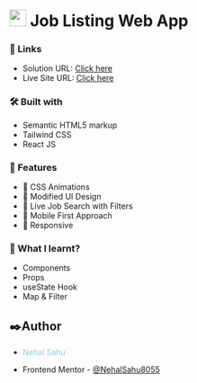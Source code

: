 # <img src="https://cdn.iconscout.com/icon/free/png-512/free-react-1-282599.png?f=avif&w=512" width="30"/> Job Listing Web App

### 🔗 Links

- Solution URL: [Click here](https://github.com/NehalSahu8055/FrontEnd-Mentor-React/tree/main/job_listing_webapp)
- Live Site URL: [Click here](https://job-listing-webapp-nehal.netlify.app/)

### 🛠️ Built with

- Semantic HTML5 markup
- Tailwind CSS
- React JS

### 🎨 Features

- 🫧 CSS Animations
- 🤹 Modified UI Design
- 📄 Live Job Search with Filters
- 📱 Mobile First Approach
- 💯 Responsive

### 📜 What I learnt?

- Components
- Props
- useState Hook
- Map & Filter

## ✒️Author

- <p style="color:skyblue">Nehal Sahu</p>
- Frontend Mentor - [@NehalSahu8055](https://www.frontendmentor.io/profile/NehalSahu8055)
